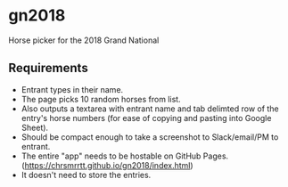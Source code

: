 # gn2018
Horse picker for the 2018 Grand National

## Requirements
* Entrant types in their name.
* The page picks 10 random horses from list.
* Also outputs a textarea with entrant name and tab delimted row of the entry's horse numbers (for ease of copying and pasting into Google Sheet).
* Should be compact enough to take a screenshot to Slack/email/PM to entrant.
* The entire "app" needs to be hostable on GitHub Pages. (https://chrsmrrtt.github.io/gn2018/index.html)
* It doesn't need to store the entries.

